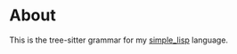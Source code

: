 # About
This is the tree-sitter grammar for my [simple_lisp](https://github.com/Clinery1/simple_lisp)
language.

